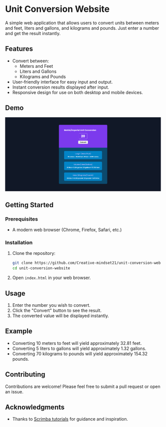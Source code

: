 # Unit Conversion Website

A simple web application that allows users to convert units between meters and feet, liters and gallons, and kilograms and pounds. Just enter a number and get the result instantly.

## Features

- Convert between:
  - Meters and Feet
  - Liters and Gallons
  - Kilograms and Pounds
- User-friendly interface for easy input and output.
- Instant conversion results displayed after input.
- Responsive design for use on both desktop and mobile devices.

## Demo

![Unit Conversion Demo](unit-conversion-image.png)

## Getting Started

### Prerequisites

- A modern web browser (Chrome, Firefox, Safari, etc.)

### Installation

1. Clone the repository:

   ```bash
   git clone https://github.com/Creative-mindset21/unit-conversion-website.git
   cd unit-conversion-website
   ```

2. Open `index.html` in your web browser.

## Usage

1. Enter the number you wish to convert.
2. Click the "Convert" button to see the result.
3. The converted value will be displayed instantly.

## Example

- Converting 10 meters to feet will yield approximately 32.81 feet.
- Converting 5 liters to gallons will yield approximately 1.32 gallons.
- Converting 70 kilograms to pounds will yield approximately 154.32 pounds.

## Contributing

Contributions are welcome! Please feel free to submit a pull request or open an issue.

## Acknowledgments

- Thanks to [Scrimba tutorials](https://v2.scrimba.com/home) for guidance and inspiration.
